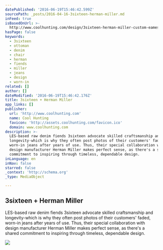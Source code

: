 ```yaml
---
datePublished: '2016-06-19T15:46:42.599Z'
sourcePath: _posts/2016-04-16-3sixteen-herman-miller.md
inFeed: true
isBasedOnUrl: >-
  http://www.coolhunting.com/design/3sixteen-herman-miller-custom-eames-lounge-chair-ottoman
hasPage: false
keywords:
  - 3sixteen
  - ottoman
  - denim
  - chair
  - herman
  - fiends
  - miller
  - jeans
  - design
  - worn-in
related: []
author: []
dateModified: '2016-06-19T15:46:42.176Z'
title: 3sixteen + Herman Miller
app_links: []
publisher:
  url: 'http://www.coolhunting.com'
  name: Cool Hunting
  favicon: 'http://assets.coolhunting.com/favicon.ico'
  domain: www.coolhunting.com
description: >-
  LES-based raw denim fiends 3sixteen advocate skilled craftsmanship and
  longevity-which is why they often post photos of their customers' faded,
  worn-in jeans after years of use. Thus, their special collaboration with
  design manufacturer Herman Miller makes perfect sense, as there's a shared
  commitment to inspiring through timeless, dependable design.
inLanguage: en
inNav: false
starred: false
_context: 'http://schema.org'
_type: MediaObject

---
```

<article style=""><h1>3sixteen + Herman Miller</h1><p>LES-based raw denim fiends 3sixteen advocate skilled craftsmanship and longevity-which is why they often post photos of their customers' faded, worn-in jeans after years of use. Thus, their special collaboration with design manufacturer Herman Miller makes perfect sense, as there's a shared commitment to inspiring through timeless, dependable design.</p><img src="http://assets.coolhunting.com/coolhunting/2015/12/09/large_3sixteen-herman-miller-thub.jpg" /></article>